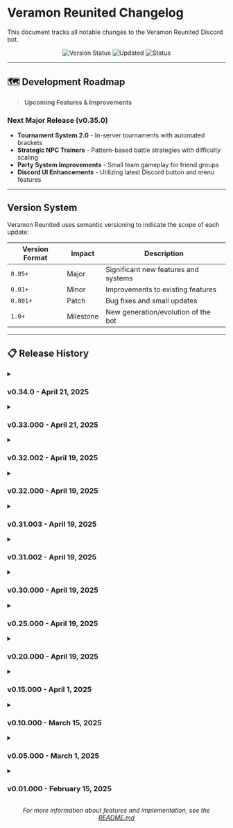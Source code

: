 # Veramon Reunited Changelog

This document tracks all notable changes to the Veramon Reunited Discord bot.

<div align="center">

![Version Status](https://img.shields.io/badge/Current%20Version-v0.34.0-brightgreen.svg)
![Updated](https://img.shields.io/badge/Last%20Updated-April%2021%2C%202025-blue.svg)
![Status](https://img.shields.io/badge/Status-In%20Development-orange.svg)

</div>

---

## 🗺️ Development Roadmap

> **Upcoming Features & Improvements**

### Next Major Release (v0.35.0)
* **Tournament System 2.0** - In-server tournaments with automated brackets
* **Strategic NPC Trainers** - Pattern-based battle strategies with difficulty scaling 
* **Party System Improvements** - Small team gameplay for friend groups
* **Discord UI Enhancements** - Utilizing latest Discord button and menu features

---

## Version System

Veramon Reunited uses semantic versioning to indicate the scope of each update:

| Version Format | Impact | Description |
|----------------|--------|-------------|
| `0.05+` | Major | Significant new features and systems |
| `0.01+` | Minor | Improvements to existing features |
| `0.001+` | Patch | Bug fixes and small updates |
| `1.0+` | Milestone | New generation/evolution of the bot |

---

## 📋 Release History

<details>
<summary><h3>v0.34.0 - April 21, 2025</h3></summary>

> *Help System and Documentation Improvements*

<details>
<summary><b>Release Details</b></summary>

#### ✨ Added
- **Comprehensive Help System**
  - Added `/help` command with overview of all available command categories
  - Implemented category-specific help with `/help [category]` 
  - Created interactive dropdown UI for browsing command categories
  - Added detailed command descriptions with usage examples
  - Integrated documentation links and references
  - Verified and updated all commands to accurately reflect actual implementations
  - Corrected command parameter names and examples for consistency

- **Documentation Improvements**
  - Enhanced README organization with logical sectioning
  - Added comprehensive troubleshooting section
  - Improved feature documentation for trading and battle systems
  - Updated project structure documentation
  - Added "Back to Top" navigation links
  - Added comprehensive Staff Commands section with admin and developer commands
  - Updated command documentation to match actual implementation

- **Diagnostic Tools**
  - Added `/debug_info` command to generate diagnostic reports
  - Implemented `/system_health` command to check system status
  - Created detailed error reporting with step-by-step solutions

#### 🔄 Changed
- **UI Improvements**
  - Standardized help text formatting across all commands
  - Enhanced command feedback with more detailed responses
  - Improved error handling with clearer user guidance

#### 🐛 Fixed
- Fixed inconsistencies in command documentation
- Corrected outdated command examples
- Updated feature descriptions to match current implementation

</details>
</details>

<details>
<summary><h3>v0.33.000 - April 21, 2025</h3></summary>

> *Setup Wizard & Database Management Improvements*

<details>
<summary><b>Release Details</b></summary>

#### ✨ Added
- **Interactive Setup System**
  - Added `/setup` command with a complete step-by-step configuration wizard
  - Implemented role-based access control for configuration management
  - Created intuitive UI components for all setup categories
  - Added ability to configure general settings, game features, economy, spawns, channels, roles, and security
  - Developed persistent configuration storage with automatic loading and saving

- **Database Management**
  - Added `/db_backup` and `/db_restore` commands for administrators
  - Implemented `/db_analyze` for developers to optimize database performance
  - Added automatic database maintenance with pruning of old backups
  - Implemented temporary data cleanup to reduce storage usage
  - Enhanced security validation for database administration commands

- **Security Features**
  - Added role-based access control for sensitive commands
  - Implemented comprehensive logging for configuration changes
  - Added rate limiting for database operations
  - Enhanced permission validation for administrative actions
  - Added security measures to prevent profile stalking and data scraping

- **Accessibility Features**
  - Implemented comprehensive accessibility settings for improved user experience
  - Added high contrast mode, text size options, and screen reader support
  - Created visual update frequency controls for performance and accessibility
  - Implemented settings menu navigation with interactive buttons
  - Added categorized settings display for easy navigation
  - Created theme preview system for testing themes before applying
  - Added simplified UI mode for improved readability
  - Implemented extended interaction timeouts for users who need more time
  - Added support for color blindness with specialized color modes
  - Integrated accessibility settings with battle and trading interfaces
  - Created color vision deficiency accommodations (deuteranopia, protanopia, tritanopia)
  - Added alt text support for Veramon and item descriptions
  - Implemented extra button spacing option for improved motor accessibility
  - Created `/accessibility` command with comprehensive settings menu
  - Implemented quick-access commands and shortcut buttons for common accessibility settings
  - Added persistence system for user accessibility preferences
</details>
</details>

<details>
<summary><h3>v0.32.002 - April 19, 2025</h3></summary>

> *Command Expansion & Quality of Life Improvements*

<details>
<summary><b>Release Details</b></summary>

#### ✨ Added
- **Enhanced Profile System**
  - Updated `/profile` command to view other players' profiles with security validation
  - Added `/leaderboard` command with multiple categories (tokens, collection, battles, shinies, trades)
  - Implemented privacy settings for profile visibility control

- **Economy Enhancements**
  - Added `/transfer` command to send tokens to other players securely
  - Implemented `/transaction_history` command to view detailed token transaction records
  - Enhanced security for all token transactions with validation and logging
  - Added real-time notifications for token transfers

- **Team Management System**
  - Added `/team` command for creating and managing multiple Veramon teams
  - Implemented team switching for battles and exploration
  - Added team stat calculations and recommendations
  - Created favorite team system with quick switching

#### 🔧 Enhanced
- **Security Improvements**
  - Added comprehensive security logging and monitoring capabilities
  - Implemented rate limiting across all player actions to prevent abuse
  - Enhanced catch verification to prevent spawn manipulation
  - Secured the battle system against timing exploits and state manipulation
  - Added pattern detection for suspiciously high catch rates of rare Veramon
</details>
</details>

<details>
<summary><h3>v0.32.000 - April 19, 2025</h3></summary>

> *Faction Economy System and Codebase Reorganization*

<details>
<summary><b>Release Details</b></summary>

#### ✨ Added
- **Faction Shop & Economy System**
  - Implemented comprehensive faction shop system with level-based unlocks
  - Added faction leveling system with progressive XP requirements
  - Created unique faction-exclusive items and upgrades
  - Developed faction-wide buffs and bonus systems
  - Implemented faction treasury with member contributions
  - Added faction XP from member activities with tracking

- **Integration Improvements**
  - Integrated faction shop with existing economy system
  - Connected battle rewards to faction XP calculations
  - Enhanced faction UI with interactive elements
  - Added notification system for faction purchases and buffs

#### 🔄 Changed
- **Codebase Reorganization**
  - Restructured project into logical directories:
    - cogs/ - Command interfaces
    - models/ - Data models
    - utils/ - Utility functions
    - db/ - Database management
  - Divided cogs into specialized categories:
    - admin/ - Administrative tools
    - gameplay/ - Core gameplay
    - social/ - Social features
  - Created proper __init__.py files for each directory
  - Improved module discoverability and organization
</details>
</details>

<details>
<summary><h3>v0.31.003 - April 19, 2025</h3></summary>

> *Codebase Reorganization and Architecture Improvements*

<details>
<summary><b>Release Details</b></summary>

#### ✨ Added
- **Testing Framework**
  - Implemented comprehensive unit testing suite
  - Added integration tests for key systems
  - Created mock objects for testing without database
  - Reorganized test files to match new structure
  - Enhanced test coverage for core systems
  - Improved docstrings and assertions for better test clarity

- **Documentation**
  - Updated README with comprehensive project structure details
  - Added inline documentation for new core systems
  - Improved code comments for better developer onboarding
  - Created example scripts demonstrating configuration usage

#### 🔄 Changed
- **Technical Debt Reduction**
  - Removed duplicate files and redundant code
  - Standardized naming conventions across all modules
  - Fixed circular dependencies in core systems
  - Improved error handling and logging consistency
  - Enhanced code organization with better module separation
</details>
</details>

<details>
<summary><h3>v0.31.002 - April 19, 2025</h3></summary>

> *Events System and Evolution Paths*

<details>
<summary><b>Release Details</b></summary>

#### ✨ Added
- **Event Framework**
  - Created comprehensive event system with seasonal content
  - Added event-specific Veramon and variations
  - Implemented event shops with limited-time items
  - Added event contribution tracking connected to battle and trading systems
  - Developed example Halloween event with themed content

- **Evolution Paths & Forms**
  - Enhanced Veramon model to support multiple evolution paths and special forms
  - Implemented eligibility checks for evolution requirements and form transformations
  - Added active_form column to captures table for tracking special forms
  - Created example Veramon with multiple evolution paths (Eledragon)
  - Built UI for viewing evolution paths and form changes

#### 🔧 Enhanced
- **System Improvements**
  - Added enhanced error handling and feedback
  - Improved command organization and help text
  - Enhanced database initialization with automatic directory creation
  - Improved data serialization for better cross-system compatibility
  - Added performance indices for database queries
</details>
</details>

<details>
<summary><h3>v0.30.000 - April 19, 2025</h3></summary>

> *Revolutionizing the user experience with interactive controls*

<details>
<summary><b>Release Details</b></summary>

#### ✨ Added
- **Interactive UI System**
  - Implemented comprehensive button-based navigation for all features
  - Created a central menu hub for accessing all functionality without typing
  - Added interactive battle controls for seamless gameplay
  - Implemented paginated views for collection browsing
  - Developed dropdown menus for complex selection options

- **Multi-Platform Support**
  - Added support for interactions in Discord threads
  - Implemented DM commands for privacy and convenience
  - Created DM session management for persistent interactions
  - Integrated seamless experience between server channels and DMs

#### 🔧 Enhanced
- **Integration & Accessibility**
  - Fully integrated interactive UI with existing battle system
  - Connected trading menu with the complete trading system
  - Added interactive collection management
  - Implemented button-based settings navigation
  - Reduced need for typing commands for most interactions
  - Created more intuitive navigation for new users
  - Improved discoverability of features through visual menus
  - Added ability to use the bot privately for eligible users
</details>
</details>

<details>
<summary><h3>v0.25.000 - April 19, 2025</h3></summary>

> *Customization and personalization features*

<details>
<summary><b>Release Details</b></summary>

#### ✨ Added
- **UI & Theming**
  - Implemented comprehensive UI theming system with customizable colors and layouts
  - Added theme management commands with theme previews and customization
  - Created a unified UI renderer for consistent display across all features
  - Integrated VIP features with custom theme creation

- **User Settings System**
  - Added user settings framework with persistent preferences
  - Created notification preference controls
  - Implemented privacy settings for controlling profile visibility
  - Added gameplay settings for battle interaction speeds and more

- **Accessibility Features**
  - Implemented comprehensive accessibility settings for improved user experience
  - Added high contrast mode, text size options, and screen reader support
  - Created visual update frequency controls for performance and accessibility
  - Implemented settings menu navigation with interactive buttons
  - Added categorized settings display for easy navigation
  - Created theme preview system for testing themes before applying
  - Added simplified UI mode for improved readability
  - Implemented extended interaction timeouts for users who need more time
  - Added support for color blindness with specialized color modes
  - Integrated accessibility settings with battle and trading interfaces
  - Created color vision deficiency accommodations (deuteranopia, protanopia, tritanopia)
  - Added alt text support for Veramon and item descriptions
  - Implemented extra button spacing option for improved motor accessibility
  - Created `/accessibility` command with comprehensive settings menu
  - Implemented quick-access commands for common accessibility settings
</details>
</details>

<details>
<summary><h3>v0.20.000 - April 19, 2025</h3></summary>

> *Performance enhancements and VIP features*

<details>
<summary><b>Release Details</b></summary>

#### ✨ Added
- **Performance Improvements**
  - Implemented database connection pooling for improved performance under load
  - Created robust caching system for frequently accessed data
  - Optimized database queries for better performance

- **User Experience**
  - Added comprehensive autocomplete system for command parameters
  - Created advanced modal forms for complex user inputs
  - Enhanced user experience with improved error handling

- **VIP System**
  - Added VIP system with premium cosmetic features
  - Integrated the VIP shop with exclusive items and customizations
  - Implemented quality-of-life improvements for VIP users
</details>
</details>

<details>
<summary><h3>v0.15.000 - April 1, 2025</h3></summary>

> *Economy, quests, and tournaments*

<details>
<summary><b>Release Details</b></summary>

#### ✨ Added
- **Shop & Economy**
  - Added comprehensive shop system with various item types and effects
  - Implemented daily rewards with streak bonuses and milestone rewards
  - Updated economy system with VIP multipliers and active boosts

- **Quest System**
  - Added quest system with daily, weekly, achievement and story quests
  - Improved battle system with quest integration
  - Enhanced trading system with quest integration

- **Competitive Features**
  - Created full leaderboard system with tracking for multiple statistics
  - Implemented tournament system with brackets and prize pools
</details>
</details>

<details>
<summary><h3>v0.10.000 - March 15, 2025</h3></summary>

> *Enhanced battle system and trading*

<details>
<summary><b>Release Details</b></summary>

#### ✨ Added
- **Battle System**
  - Enhanced battle system with PvP and PvE support
  - Added interactive battle UI and effects
  - Improved move system and battle mechanics

- **Trading**
  - Added trading system for Veramon exchange
  - Implemented trade verification and security features
  - Created trade history and tracking

#### 🔄 Changed
- **Improvements**
  - Improved data consistency across all Veramon files
  - Added web integration placeholder for future features
</details>
</details>

<details>
<summary><h3>v0.05.000 - March 1, 2025</h3></summary>

> *Social features and group gameplay*

<details>
<summary><b>Release Details</b></summary>

#### ✨ Added
- Added faction system with hierarchical ranks
- Implemented guild system for small group gameplay
- Added economy and inventory management
</details>
</details>

<details>
<summary><h3>v0.01.000 - February 15, 2025</h3></summary>

> *Initial release with core functionality*

<details>
<summary><b>Release Details</b></summary>

#### ✨ Added
- Basic battle system implementation
- Veramon capturing and collection features
- Biome-based encounter system
</details>
</details>

<div align="center">

*For more information about features and implementation, see the [README.md](README.md)*

</div>

